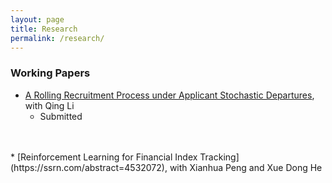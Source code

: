 ```yaml
---
layout: page
title: Research
permalink: /research/
---
```


### Working Papers

* [A Rolling Recruitment Process under Applicant Stochastic Departures](https://ssrn.com/abstract=4787415), with Qing Li
  * Submitted
<br />
<br />
* [Reinforcement Learning for Financial Index Tracking](https://ssrn.com/abstract=4532072), with Xianhua Peng and Xue Dong He
